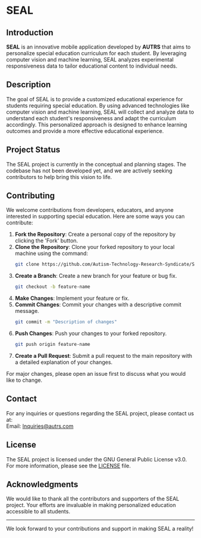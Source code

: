# SEAL

## Introduction
**SEAL** is an innovative mobile application developed by **AUTRS** that aims to personalize special education curriculum for each student. By leveraging computer vision and machine learning, SEAL analyzes experimental responsiveness data to tailor educational content to individual needs.

## Description
The goal of SEAL is to provide a customized educational experience for students requiring special education. By using advanced technologies like computer vision and machine learning, SEAL will collect and analyze data to understand each student's responsiveness and adapt the curriculum accordingly. This personalized approach is designed to enhance learning outcomes and provide a more effective educational experience.

## Project Status
The SEAL project is currently in the conceptual and planning stages. The codebase has not been developed yet, and we are actively seeking contributors to help bring this vision to life.

## Contributing
We welcome contributions from developers, educators, and anyone interested in supporting special education. Here are some ways you can contribute:

1. **Fork the Repository**: Create a personal copy of the repository by clicking the 'Fork' button.
2. **Clone the Repository**: Clone your forked repository to your local machine using the command:
    ```sh
    git clone https://github.com/Autism-Technology-Research-Syndicate/SEALApplication.git
    ```
3. **Create a Branch**: Create a new branch for your feature or bug fix.
    ```sh
    git checkout -b feature-name
    ```
4. **Make Changes**: Implement your feature or fix.
5. **Commit Changes**: Commit your changes with a descriptive commit message.
    ```sh
    git commit -m "Description of changes"
    ```
6. **Push Changes**: Push your changes to your forked repository.
    ```sh
    git push origin feature-name
    ```
7. **Create a Pull Request**: Submit a pull request to the main repository with a detailed explanation of your changes.

For major changes, please open an issue first to discuss what you would like to change.

## Contact
For any inquiries or questions regarding the SEAL project, please contact us at:  
Email: [Inquiries@autrs.com](mailto:Inquiries@autrs.com)

## License
The SEAL project is licensed under the GNU General Public License v3.0. For more information, please see the [LICENSE](LICENSE) file.

## Acknowledgments
We would like to thank all the contributors and supporters of the SEAL project. Your efforts are invaluable in making personalized education accessible to all students.

---

We look forward to your contributions and support in making SEAL a reality!
